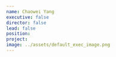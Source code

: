 ```yaml
---
name: Chaowei Yang
executive: false
director: false
lead: false
position:  
project:  
image: ../assets/default_exec_image.png
---
```

